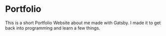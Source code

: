 # Portfolio
This is a short Portfolio Website about me made with Gatsby. I made it to get back into programming and learn a few things.
